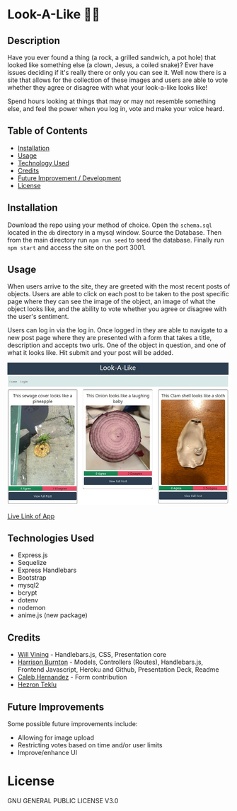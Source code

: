 # Look-A-Like 🦈🐬

## Description

Have you ever found a thing (a rock, a grilled sandwich, a pot hole) that looked like something else (a clown, Jesus, a coiled snake)? Ever have issues deciding if it's really there or only you can see it. Well now there is a site that allows for the collection of these images and users are able to vote whether they agree or disagree with what your look-a-like looks like!

Spend hours looking at things that may or may not resemble something else, and feel the power when you log in, vote and make your voice heard.

## Table of Contents

- [Installation](#installation)
- [Usage](#usage)
- [Technology Used](#technologies_used)
- [Credits](#credits)
- [Future Improvement / Development](#Future)
- [License](#license)

## Installation

Download the repo using your method of choice. Open the `schema.sql` located in the `db` directory in a mysql window. Source the Database. Then from the main directory run `npm run seed` to seed the database. Finally run `npm start` and access the site on the port 3001.

## Usage

When users arrive to the site, they are greeted with the most recent posts of objects. Users are able to click on each post to be taken to the post specific page where they can see the image of the object, an image of what the object looks like, and the ability to vote whether you agree or disagree with the user's sentiment.

Users can log in via the log in. Once logged in they are able to navigate to a new post page where they are presented with a form that takes a title, description and accepts two urls. One of the object in question, and one of what it looks like. Hit submit and your post will be added.

![Homepage](assets/img/homepage.jpg)

[Live Link of App](https://dashboard.heroku.com/apps/afternoon-peak-71885)

## Technologies Used

- Express.js
- Sequelize
- Express Handlebars
- Bootstrap
- mysql2
- bcrypt
- dotenv
- nodemon
- anime.js (new package)

## Credits

- [Will Vining](https://github.com/awvining91) - Handlebars.js, CSS, Presentation core
- [Harrison Burnton](https://github.com/HBurnton/) - Models, Controllers (Routes), Handlebars.js, Frontend Javascript, Heroku and Github, Presentation Deck, Readme
- [Caleb Hernandez](https://github.com/Caleb775) - Form contribution
- [Hezron Teklu](https://github.com/hezron123)

## Future Improvements

Some possible future improvements include:

- Allowing for image upload
- Restricting votes based on time and/or user limits
- Improve/enhance UI

# License

GNU GENERAL PUBLIC LICENSE V3.0
